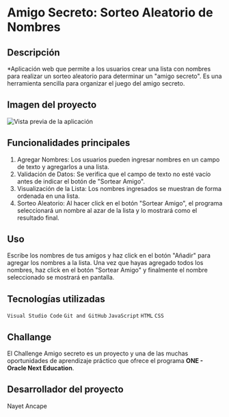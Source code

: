# Amigo Secreto: Sorteo Aleatorio de Nombres<br> 

## Descripción 

*Aplicación web que permite a los usuarios crear una lista con nombres para realizar un sorteo aleatorio para determinar un "amigo secreto". Es una herramienta sencilla para organizar el juego del amigo secreto.<br>

## Imagen del proyecto

![Vista previa de la aplicación](https://nayet-code.github.io/challenge-amigo-secreto/)

## Funcionalidades principales

1. Agregar Nombres: Los usuarios pueden ingresar nombres en un campo de texto y agregarlos a una lista.
3. Validación de Datos: Se verifica que el campo de texto no esté vacío antes de indicar el botón de "Sortear Amigo".
4. Visualización de la Lista: Los nombres ingresados se muestran de forma ordenada en una lista.
5. Sorteo Aleatorio: Al hacer click en el botón "Sortear Amigo", el programa seleccionará un nombre al azar de la lista y lo mostrará como el resultado final.

## Uso

Escribe los nombres de tus amigos y haz click en el botón "Añadir" para agregar los nombres a la lista. Una vez que hayas agregado todos los nombres, haz click en el botón "Sortear Amigo" y finalmente el nombre seleccionado se mostrará en pantalla.

## Tecnologías utilizadas

`Visual Studio Code`
`Git and GitHub`
`JavaScript`
`HTML`
`CSS`

## Challange 

El Challenge Amigo secreto es un proyecto y una de las muchas oportunidades de aprendizaje práctico que ofrece el programa **ONE - Oracle Next Education**.

## Desarrollador del proyecto

Nayet Ancape 
